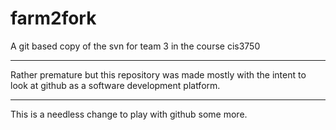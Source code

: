 farm2fork
=========

A git based copy of the svn for team 3 in the course cis3750

----

Rather premature but this repository was made mostly with the intent to look
at github as a software development platform.

----

This is a needless change to play with github some more.
